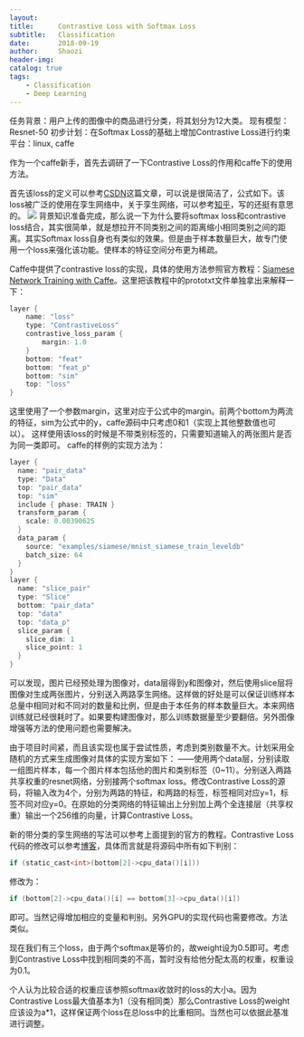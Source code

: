 ```yaml
---
layout:     
title:      Contrastive Loss with Softmax Loss
subtitle:   Classification
date:       2018-09-19
author:     Shaozi
header-img: 
catalog: true
tags:
    - Classification
    - Deep Learning
---
```


任务背景：用户上传的图像中的商品进行分类，将其划分为12大类。
现有模型：Resnet-50
初步计划：在Softmax Loss的基础上增加Contrastive Loss进行约束
平台：linux, caffe

作为一个caffe新手，首先去调研了一下Contrastive Loss的作用和caffe下的使用方法。

首先该loss的定义可以参考[CSDN](https://blog.csdn.net/autocyz/article/details/53149760)这篇文章，可以说是很简洁了，公式如下。该loss被广泛的使用在孪生网络中，关于孪生网络，可以参考[知乎](https://zhuanlan.zhihu.com/p/35040994)，写的还挺有意思的。
![ ](https://upload-images.jianshu.io/upload_images/11609151-d23ca15ef8cbfd4d.png?imageMogr2/auto-orient/strip%7CimageView2/2/w/1240)
背景知识准备完成，那么说一下为什么要将softmax loss和contrastive loss结合，其实很简单，就是想拉开不同类别之间的距离缩小相同类别之间的距离。其实Softmax loss自身也有类似的效果。但是由于样本数量巨大，故专门使用一个loss来强化该功能。使样本的特征空间分布更为稀疏。

Caffe中提供了contrastive loss的实现，具体的使用方法参照官方教程：[Siamese Network Training with Caffe](http://caffe.berkeleyvision.org/gathered/examples/siamese.html)。这里把该教程中的prototxt文件单独拿出来解释一下：
```c
layer {
    name: "loss"
    type: "ContrastiveLoss"
    contrastive_loss_param {
        margin: 1.0
    }
    bottom: "feat"
    bottom: "feat_p"
    bottom: "sim"
    top: "loss"
}
```
这里使用了一个参数margin，这里对应于公式中的margin。前两个bottom为两流的特征，sim为公式中的y，caffe源码中只考虑0和1（实现上其他整数值也可以）。
这样使用该loss的时候是不带类别标签的，只需要知道输入的两张图片是否为同一类即可。
caffe的样例的实现方法为：
```c
layer {
  name: "pair_data"
  type: "Data"
  top: "pair_data"
  top: "sim"
  include { phase: TRAIN }
  transform_param {
    scale: 0.00390625
  }
  data_param {
    source: "examples/siamese/mnist_siamese_train_leveldb"
    batch_size: 64
  }
}
layer {
  name: "slice_pair"
  type: "Slice"
  bottom: "pair_data"
  top: "data"
  top: "data_p"
  slice_param {
    slice_dim: 1
    slice_point: 1
  }
}
```
可以发现，图片已经预处理为图像对，data层得到y和图像对，然后使用slice层将图像对生成两张图片，分别送入两路孪生网络。这样做的好处是可以保证训练样本总量中相同对和不同对的数量和比例，但是由于本任务的样本数量巨大。本来网络训练就已经很耗时了。如果要构建图像对，那么训练数据量至少要翻倍。另外图像增强等方法的使用问题也需要解决。

由于项目时间紧，而且该实现也属于尝试性质，考虑到类别数量不大。计划采用全随机的方式来生成图像对具体的实现方案如下：
——使用两个data层，分别读取一组图片样本，每一个图片样本包括他的图片和类别标签（0~11）。分别送入两路共享权重的resnet网络，分别接两个softmax loss。修改Contrastive Loss的源码，将输入改为4个，分别为两路的特征，和两路的标签，标签相同对应y=1，标签不同对应y=0。在原始的分类网络的特征输出上分别加上两个全连接层（共享权重）输出一个256维的向量，计算Contrastive Loss。

新的带分类的孪生网络的写法可以参考上面提到的官方的教程。Contrastive Loss代码的修改可以参考[博客](https://blog.csdn.net/zllljf/article/details/80970557)，具体而言就是将源码中所有如下判别：
```c
if (static_cast<int>(bottom[2]->cpu_data()[i]))
```
修改为：
```c
if (bottom[2]->cpu_data()[i] == bottom[3]->cpu_data()[i])
```
即可。当然记得增加相应的变量和判别。另外GPU的实现代码也需要修改。方法类似。

现在我们有三个loss，由于两个softmax是等价的，故weight设为0.5即可。考虑到Contrastive Loss中找到相同类的不高，暂时没有给他分配太高的权重，权重设为0.1。

个人认为比较合适的权重应该参照softmax收敛时的loss的大小a。因为Contrastive Loss最大值基本为1（没有相同类）那么Contrastive Loss的weight应该设为a*1，这样保证两个loss在总loss中的比重相同。当然也可以依据此基准进行调整。
